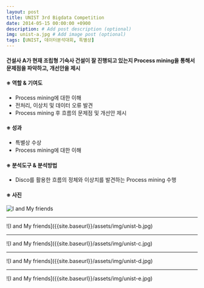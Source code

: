 ```yaml
---
layout: post
title: UNIST 3rd Bigdata Competition
date: 2014-05-15 00:00:00 +0900
description: # Add post description (optional)
img: unist-a.jpg # Add image post (optional)
tags: [UNIST, 데이터분석대회, 특별상]
---
```

#### 건설사 A가 현재 조립형 기숙사 건설이 잘 진행되고 있는지 Process mining을 통해서 문제점을 파악하고, 개선안을 제시

#### ※ 역할 & 기여도
- Process mining에 대한 이해
- 전처리, 이상치 및 데이터 오류 발견
- Process mining 후 흐름의 문제점 및 개선안 제시

#### ※ 성과
- 특별상 수상
- Process mining에 대한 이해

#### ※ 분석도구 & 분석방법
- Disco를 활용한 흐름의 정체와 이상치를 발견하는 Process mining 수행

#### ※ 사진
![I and My friends]({{site.baseurl}}/assets/img/unist-a.jpg)
<hr>
![I and My friends]({{site.baseurl}}/assets/img/unist-b.jpg)
<hr>
![I and My friends]({{site.baseurl}}/assets/img/unist-c.jpg)
<hr>
![I and My friends]({{site.baseurl}}/assets/img/unist-d.jpg)
<hr>
![I and My friends]({{site.baseurl}}/assets/img/unist-e.jpg)
